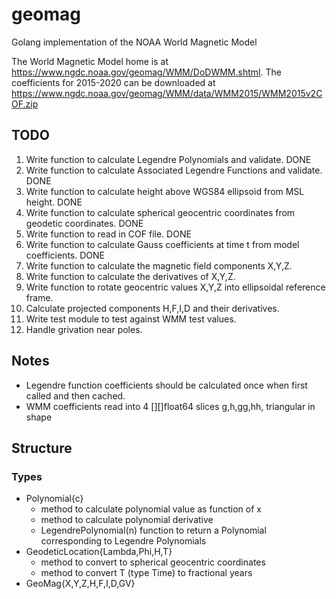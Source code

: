 # geomag
Golang implementation of the NOAA World Magnetic Model

The World Magnetic Model home is at https://www.ngdc.noaa.gov/geomag/WMM/DoDWMM.shtml.
The coefficients for 2015-2020 can be downloaded at https://www.ngdc.noaa.gov/geomag/WMM/data/WMM2015/WMM2015v2COF.zip

## TODO
1. Write function to calculate Legendre Polynomials and validate. DONE
2. Write function to calculate Associated Legendre Functions and validate. DONE
3. Write function to calculate height above WGS84 ellipsoid from MSL height. DONE
4. Write function to calculate spherical geocentric coordinates from geodetic coordinates. DONE
5. Write function to read in COF file. DONE
6. Write function to calculate Gauss coefficients at time t from model coefficients. DONE
7. Write function to calculate the magnetic field components X,Y,Z.
8. Write function to calculate the derivatives of X,Y,Z.
9. Write function to rotate geocentric values X,Y,Z into ellipsoidal reference frame.
10. Calculate projected components H,F,I,D and their derivatives.
11. Write test module to test against WMM test values.
12. Handle grivation near poles.

## Notes
* Legendre function coefficients should be calculated once when first called and then cached.
* WMM coefficients read into 4 [][]float64 slices g,h,gg,hh, triangular in shape

## Structure

### Types
* Polynomial{c}
  * method to calculate polynomial value as function of x
  * method to calculate polynomial derivative
  * LegendrePolynomial(n) function to return a Polynomial corresponding to Legendre Polynomials
* GeodeticLocation{Lambda,Phi,H,T}
  * method to convert to spherical geocentric coordinates
  * method to convert T (type Time) to fractional years
* GeoMag{X,Y,Z,H,F,I,D,GV}

